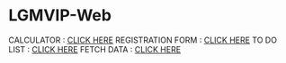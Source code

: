 # LGMVIP-Web
CALCULATOR : [CLICK HERE](https://galifahussain.github.io/LGMVIP-Web/Task/Calculator/index.html)
REGISTRATION FORM : [CLICK HERE](https://galifahussain.github.io/LGMVIP-Web/Task/Registration%20Form/form.html)
TO DO LIST : [CLICK HERE](https://galifahussain.github.io/LGMVIP-Web/Task/ToDo%20List/todolist.html)
FETCH DATA : [CLICK HERE](https://2hvp0p.csb.app/)
